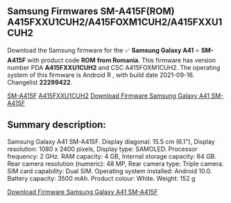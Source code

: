 <h2>Samsung Firmwares SM-A415F(ROM) A415FXXU1CUH2/A415FOXM1CUH2/A415FXXU1CUH2</h2>
Download the Samsung firmware for the ✅ <strong>Samsung Galaxy A41 </strong> ⭐ <strong>SM-A415F</strong> with product code <strong>ROM</strong> <strong> from Romania</strong>. This firmware has version number PDA <strong>A415FXXU1CUH2</strong> and CSC A415FOXM1CUH2. The operating system of this firmware is Android R , with build date 2021-09-16. Changelist <strong>22299422</strong>.


[SM-A415F](https://samfirm.shop/samsung/model/SM-A415F)
[A415FXXU1CUH2](https://samfirm.shop/samsung/pda/A415FXXU1CUH2)
[Download Firmware Samsung Galaxy A41 SM-A415F](https://samfirm.shop/samsung/firmware/457220)
<h2>Summary description:</h2>
<p>Samsung Galaxy A41 SM-A415F. Display diagonal: 15.5 cm (6.1"), Display resolution: 1080 x 2400 pixels, Display type: SAMOLED. Processor frequency: 2 GHz. RAM capacity: 4 GB, Internal storage capacity: 64 GB. Rear camera resolution (numeric): 48 MP, Rear camera type: Triple camera. SIM card capability: Dual SIM. Operating system installed: Android 10.0. Battery capacity: 3500 mAh. Product colour: White. Weight: 152 g</p>


[Download Firmware Samsung Galaxy A41 SM-A415F](https://samfirm.shop/samsung/firmware/457220)
